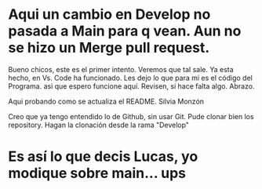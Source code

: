 # Aqui un cambio en Develop no pasada a Main para q vean. Aun no se hizo un Merge pull request.
Bueno chicos, este es el primer intento. Veremos que tal sale. Ya esta hecho, en Vs. Code ha funcionado. Les dejo lo que para mi es el código del Programa. asi que espero funcione aquí. Revisen, si hace falta algo. Abrazo.

Aqui probando como se actualiza el README. Silvia Monzón

Creo que ya tengo entendido lo de Github, sin usar Git.
Pude clonar bien los repository. Hagan la clonación desde la rama "Develop"
# Es así lo que decis Lucas, yo modique sobre main... ups
